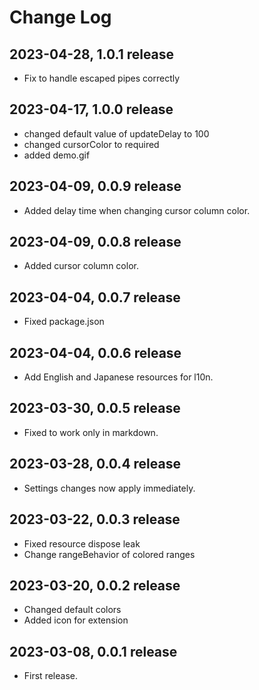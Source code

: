 # Change Log

## 2023-04-28, 1.0.1 release

- Fix to handle escaped pipes correctly

## 2023-04-17, 1.0.0 release

- changed default value of updateDelay to 100
- changed cursorColor to required
- added demo.gif

## 2023-04-09, 0.0.9 release

- Added delay time when changing cursor column color.

## 2023-04-09, 0.0.8 release

- Added cursor column color.

## 2023-04-04, 0.0.7 release

- Fixed package.json

## 2023-04-04, 0.0.6 release

- Add English and Japanese resources for l10n.

## 2023-03-30, 0.0.5 release

- Fixed to work only in markdown.

## 2023-03-28, 0.0.4 release

- Settings changes now apply immediately.

## 2023-03-22, 0.0.3 release

- Fixed resource dispose leak
- Change rangeBehavior of colored ranges

## 2023-03-20, 0.0.2 release

- Changed default colors
- Added icon for extension

## 2023-03-08, 0.0.1 release

- First release.
